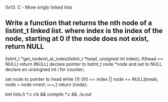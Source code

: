 0x13. C - More singly linked lists

Write a function that returns the nth node of a listint_t linked list.
where index is the index of the node, starting at 0
if the node does not exist, return NULL
----------------------------------------


listint_t *get_nodeint_at_index(listint_t *head, unsigned int index);
if(head == NULL)
  return (NULL)
declare pointer to listint_t node *node and set to NULL
declare an unsingned int i for counter;

set node to pointer to head
while (1)
  {if(i == index || node == NULL)break;
  node = node->next;
  i++;}
return (node);



bet lists.h *.c
cls && compile *.c && ./a.out
